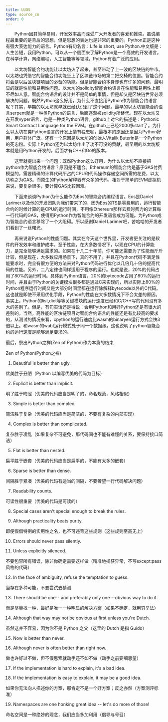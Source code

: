 ```yaml
---
title: UUOS
type: source_cn
order: 0
---
```


　　Python因其简单易用，开发效率高而深受广大开发者的喜爱和推崇。虽说编程最重要的是背后的思想，但是思想的表达也是非常的重要的。Python正是这种有强大表达能力的语言。Python有句名言：Life is short, use Python.中文版是：人生苦短，我用Python。可以从一个侧面来了解Python是一个高效的开发语言。在科学计算，网络编程，人工智能等等领域，Python有着广泛的应用。

　　以太坊智能合约功能让以太坊火了起来，甚至带动了上一波的区块链的牛市。以太坊也凭借它的智能合约功能坐上了区块链市场的第二把交椅的位置。智能合约将会是以后区块链项目的必备的功能。但是智能合约本身却也有许多的问题，最明显的就是性能和易用性问题。以太坊的solidity智能合约语言在性能和易用性上都不尽如人意。智能合约语言的设计并不是简单的事情，但是却又是区块链世界必须解决的问题。既然Python这么好用，为什么不直接用Python作为智能合约语言呢？其实，早期的以太坊就早就已经认识到了这个问题。最早的以太坊智能合约语言serpent就是一种类Python的语言，后面逐渐被solidity所替代。现在以太坊又在开发vyper语言，也是一种类Python语言。github上对它的描述是：Pythonic Smart Contract Language for the EVM。在github上已经2000多start了。为什么以太坊在类Python语言的开发上情有独忠呢，最根本的原因还是因为Python好用，用户群体广泛。还有一个原因是以太坊的创始人Vitalik Buterin是一个Python的死忠粉。实际上Python还为以太坊作出了功不可没的贡献，最早期的以太坊版本就是用Python开发的，后面才有C++和Go的版本。

　　这里就提出来一个问题：既然Python这么好用，为什么以太坊不直接把python作为智能合约语言？原因是不适合。Ethereum的智能合约是基于GAS付费模型的，需要精确的计算代码所占的CPU和代码操作存储空间所需的花费，以太坊称之为GAS。而原生的Python解释器有众多的代码，相对于简单的EVM虚拟机来说，要复杂很多，要计算GAS比较困难。

　　下面来谈谈Python为什么能作为Eos的智能合约编程语言。Eos是Daniel Larimer以及他的开发团队为我们带来了的，因为Eos的TS是零费用的，运行智能合约的时候计算的是CPU的运行时间，不用像Ethereum那样去费时费力的计算每一行代码的GAS，使得用Python作为智能合约的开发语言成为可能。为Python成为智能合约语言移除了一个大阻碍。所以感谢Daniel Larimer吧，苦哈哈的开发者们看到了一丝曙光。

　　再来说说Python的性能问题。其实在今天这个世界里，开发者更关注的是软件的开发效率和维护成本。至于性能，在大多数情况下，以现在CPU的计算能力，是完全能够满足需求的。如果在十几二十年前，你可能还需要为了性能而斤斤计较，但是现在，大多数应用场景下，真的不用了。并且在Python代码不满足性能要求时，完全有很方便的方法来对Python代码进行优化以几倍几十倍的提高代码的性能。另外，二八定律也同样适用于程序的运行。也就是说，20%的代码占用了80%的运行时间。具体到Python语言，20%的bytecode占用了80%的运行时间，并且由于Python的关键模块很多都是通过C来实现的，所以实际上80%的Python程序运行时间又是大部分时间里都在运行除解释bytecode以外的C代码。这也就是即使不采用优化手段，Python的性能在大多数情况下不会太差的原因。事实上，Python的list,dict等等关键模块的运行速度已经和C/C++写的代码没有多大的差别了。但是，有句实话还是得说：会用Python和用好Python还是有很大的差别的。当然，高性能的区块链项目对智能合约语言的性能还是有比较高的要求的，从测试的情况来看，cpython的运行速度比wasm的binaryen运行方式会快3倍以上。和wasm的wabt运行模式处于同一个数据级。这也说明了python智能合约的运行速度是能够满足要求的。

最后，祭出Python之禅(Zen of Python)作为本篇的结束

Zen of Python(Python之禅)

1. Beautiful is better than ugly.

优美胜于丑陋（Python 以编写优美的代码为目标）

2. Explicit is better than implicit.

明了胜于晦涩（优美的代码应当是明了的，命名规范，风格相似）

3. Simple is better than complex.

简洁胜于复杂（优美的代码应当是简洁的，不要有复杂的内部实现）

4. Complex is better than complicated.

复杂胜于凌乱（如果复杂不可避免，那代码间也不能有难懂的关系，要保持接口简洁）

5. Flat is better than nested.

扁平胜于嵌套（优美的代码应当是扁平的，不能有太多的嵌套）

6. Sparse is better than dense.

间隔胜于紧凑（优美的代码有适当的间隔，不要奢望一行代码解决问题）

7. Readability counts.

可读性很重要（优美的代码是可读的）

8. Special cases aren't special enough to break the rules.

9. Although practicality beats purity.

即便假借特例的实用性之名，也不可违背这些规则（这些规则至高无上）

10. Errors should never pass silently.

11. Unless explicitly silenced.

不要包容所有错误，除非你确定需要这样做（精准地捕获异常，不写except:pass风格的代码）

12. In the face of ambiguity, refuse the temptation to guess.

当存在多种可能，不要尝试去猜测

13. There should be one-- and preferably only one --obvious way to do it.

而是尽量找一种，最好是唯一一种明显的解决方案（如果不确定，就用穷举法）

14. Although that way may not be obvious at first unless you're Dutch.

虽然这并不容易，因为你不是 Python 之父（这里的 Dutch 是指 Guido）

15. Now is better than never.

16. Although never is often better than right now.

做也许好过不做，但不假思索就动手还不如不做（动手之前要细思量）

17. If the implementation is hard to explain, it's a bad idea.

18. If the implementation is easy to explain, it may be a good idea.

如果你无法向人描述你的方案，那肯定不是一个好方案；反之亦然（方案测评标准）

19. Namespaces are one honking great idea -- let's do more of those!

命名空间是一种绝妙的理念，我们应当多加利用（倡导与号召）

